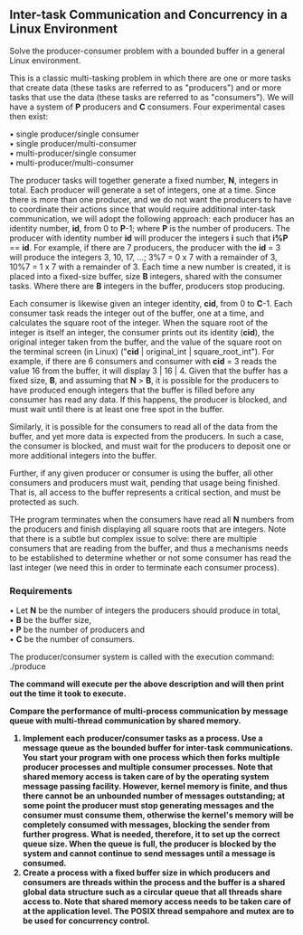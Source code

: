 ## Inter-task Communication and Concurrency in a Linux Environment

Solve the producer-consumer problem with a bounded buffer in a general Linux environment.

This is a classic multi-tasking problem in which there are one or more tasks that create data (these tasks are referred to as "producers") and or more tasks that use the data (these tasks are referred to as "consumers"). We will have a system of <strong>P</strong> producers and <strong>C</strong> consumers. Four experimental cases then exist:

• single producer/single consumer<br>
• single producer/multi-consumer<br>
• multi-producer/single consumer<br>
• multi-producer/multi-consumer

The producer tasks will together generate a fixed number, <strong>N</strong>, integers in total. Each producer will generate a set of integers, one at a time. Since there is more than one producer, and we do not want the producers to have to coordinate their actions since that would require additional inter-task communication, we will adopt the following approach: each producer has an identity number, <strong>id</strong>, from 0 to <strong>P</strong>-1; where <strong>P</strong> is the number of producers. The producer with identity number <strong>id</strong> will producer the integers <strong>i</strong> such that <strong>i%P</strong> == <strong>id</strong>. For example, if there are 7 producers, the producer with the <strong>id</strong> = 3 will produce the integers 3, 10, 17, ...; 3%7 = 0 x 7 with a remainder of 3, 10%7 = 1 x 7 with a remainder of 3. Each time a new number is created, it is placed into a fixed-size buffer, size <strong>B</strong> integers, shared with the consumer tasks. Where there are <strong>B</strong> integers in the buffer, producers stop producing.

Each consumer is likewise given an integer identity, <strong>cid</strong>, from 0 to <strong>C</strong>-1. Each consumer task reads the integer out of the buffer, one at a time, and calculates the square root of the integer. When the square root of the integer is itself an integer, the consumer prints out its identity (<strong>cid</strong>), the original integer taken from the buffer, and the value of the square root on the terminal screen (in Linux) ("<strong>cid</strong> | original_int | square_root_int"). For example, if there are 6 consumers and consumer with <strong>cid</strong> = 3 reads the value 16 from the buffer, it will display 3 | 16 | 4. Given that the buffer has a fixed size, <strong>B</strong>, and assuming that <strong>N</strong> > <strong>B</strong>, it is possible for the producers to have produced enough integers that the buffer is filled before any consumer has read any data. If this happens, the producer is blocked, and must wait until there is at least one free spot in the buffer.

Similarly, it is possible for the consumers to read all of the data from the buffer, and yet more data is expected from the producers. In such a case, the consumer is blocked, and must wait for the producers to deposit one or more additional integers into the buffer.

Further, if any given producer or consumer is using the buffer, all other consumers and producers must wait, pending that usage being finished. That is, all access to the buffer represents a critical section, and must be protected as such.

THe program terminates when the consumers have read all <strong>N</strong> numbers from the producers and finish displaying all square roots that are integers. Note that there is a subtle but complex issue to solve: there are multiple consumers that are reading from the buffer, and thus a mechanisms needs to be established to determine whether or not some consumer has read the last integer (we need this in order to terminate each consumer process).

### Requirements

• Let <strong>N</strong> be the number of integers the producers should produce in total,<br>
• <strong>B</strong> be the buffer size,<br>
• <strong>P</strong> be the number of producers and<br>
• <strong>C</strong> be the number of consumers.

The producer/consumer system is called with the execution command:<br>
     ./produce <N> <B> <P> <C>
  
The command will execute per the above description and will then print out the time it took to execute.

Compare the performance of multi-process communication by message queue with multi-thread communication by shared memory.

1. Implement each producer/consumer tasks as a process. Use a message queue as the bounded buffer for inter-task communications. You start your program with one process which then forks multiple producer processes and multiple consumer processes. Note that shared memory access is taken care of by the operating system message passing facility. However, kernel memory is finite, and thus there cannot be an unbounded number of messages outstanding; at some point the producer must stop generating messages and the consumer must consume them, otherwise the kernel's memory will be completely consumed with messages, blocking the sender from further progress. What is needed, therefore, it to set up the correct queue size. When the queue is full, the producer is blocked by the system and cannot continue to send messages until a message is consumed.<br>
2. Create a process with a fixed buffer size in which producers and consumers are threads within the process and the buffer is a shared global data structure such as a circular queue that all threads share access to. Note that shared memory access needs to be taken care of at the application level. The POSIX thread sempahore and mutex are to be used for concurrency control.
